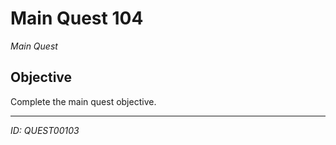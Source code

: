 # Main Quest 104

*Main Quest*

## Objective
Complete the main quest objective.

---
*ID: QUEST00103*